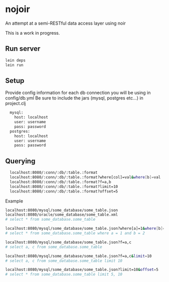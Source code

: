 # nojoir

An attempt at a semi-RESTful data access layer using noir

This is a work in progress.

## Run server

```bash
lein deps
lein run
```

## Setup
  Provide config information for each db connection you will be using in config/db.yml
  Be sure to include the jars (mysql, postgres etc...) in project.clj
```bash
  mysql:
    host: localhost
    user: username
    pass: password
  postgres:
    host: localhost
    user: username
    pass: password
```

## Querying

```bash
  localhost:8080/:conn/:db/:table.:format
  localhost:8080/:conn/:db/:table.:format?where[col]=val&where[b]=val
  localhost:8080/:conn/:db/:table.:format?f=a,b
  localhost:8080/:conn/:db/:table.:format?limit=10
  localhost:8080/:conn/:db/:table.:format?offset=5
```

Example

```bash
localhost:8080/mysql/some_database/some_table.json
localhost:8080/oracle/some_database/some_table.xml
# select * from some_database.some_table

localhost:8080/mysql/some_database/some_table.json?where[a]=1&where[b]=2
# select * from some_database.some_table where a = 1 and b = 2

localhost:8080/mysql/some_database/some_table.json?f=a,c
# select a, c from some_database.some_table

localhost:8080/mysql/some_database/some_table.json?f=a,c&limit=10
# select a, c from some_database.some_table limit 10

localhost:8080/mysql/some_database/some_table.json?limit=10&offset=5
# select * from some_database.some_table limit 5, 10
```